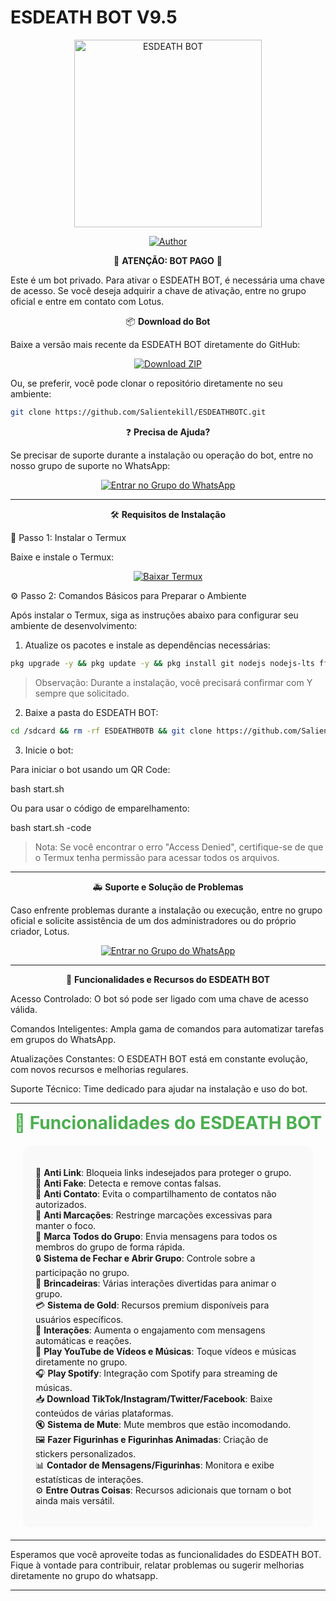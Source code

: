 # ESDEATH BOT V9.5

<div align="center">
<img src="https://i.ibb.co/NY8VFNT/20241210-021314.jpg" alt="ESDEATH BOT" width="300" />
</div><p align="center">
  <a href="https://github.com/Salientekill/ESDEATHBOTB.git"><img title="Author" src="https://img.shields.io/badge/Author-LotusDev-red.svg?style=for-the-badge&logo=github" /></a>
  
  
<div align="center">
  🚨 <b>ATENÇÃO: BOT PAGO</b> 🚨
</div>

Este é um bot privado. Para ativar o ESDEATH BOT, é necessária uma chave de acesso. Se você deseja adquirir a chave de ativação, entre no grupo oficial e entre em contato com Lotus.


<div align="center">
📦 <b>Download do Bot</b>
</div>

Baixe a versão mais recente da ESDEATH BOT diretamente do GitHub:

<div align="center">
  <a href="https://github.com/Salientekill/ESDEATHBOTC/archive/refs/heads/main.zip">
    <img src="https://img.shields.io/badge/Download-ZIP-brightgreen" alt="Download ZIP"/>
  </a>
</div>



Ou, se preferir, você pode clonar o repositório diretamente no seu ambiente:

```bash
git clone https://github.com/Salientekill/ESDEATHBOTC.git
```

<div align="center">
❓ <b>Precisa de Ajuda?</b>
</div>

Se precisar de suporte durante a instalação ou operação do bot, entre no nosso grupo de suporte no WhatsApp:

<div align="center">
<a href="https://chat.whatsapp.com/GTXYQ9ipObnKfHU1jMPLII">
<img src="https://img.shields.io/badge/Entrar%20no%20Grupo%20do%20WhatsApp-25D366?style=for-the-badge&logo=whatsapp" alt="Entrar no Grupo do WhatsApp "/>
</a>
</div>



---

<div align="center">
🛠️ <b>Requisitos de Instalação</b>
</div>


🔧 Passo 1: Instalar o Termux

Baixe e instale o Termux:

<div align="center">
  <a href="https://play.google.com/store/apps/details?id=com.termux">
    <img src="https://img.shields.io/badge/Download%20Termux-3DDC84?style=for-the-badge&logo=googleplay" alt="Baixar Termux"/>
  </a>
</div>



⚙️ Passo 2: Comandos Básicos para Preparar o Ambiente

Após instalar o Termux, siga as instruções abaixo para configurar seu ambiente de desenvolvimento:

1. Atualize os pacotes e instale as dependências necessárias:

```bash
pkg upgrade -y && pkg update -y && pkg install git nodejs nodejs-lts ffmpeg tesseract python -y
```

> Observação: Durante a instalação, você precisará confirmar com Y sempre que solicitado.




2. Baixe a pasta do ESDEATH BOT:

```bash
cd /sdcard && rm -rf ESDEATHBOTB && git clone https://github.com/Salientekill/ESDEATHBOTC.git && cd ESDEATHBOTC
```


3. Inicie o bot:

Para iniciar o bot usando um QR Code:

bash start.sh

Ou para usar o código de emparelhamento:

bash start.sh -code




> Nota: Se você encontrar o erro "Access Denied", certifique-se de que o Termux tenha permissão para acessar todos os arquivos.




---


<div align="center">
🚑 <b>Suporte e Solução de Problemas</b>
</div>

Caso enfrente problemas durante a instalação ou execução, entre no grupo oficial e solicite assistência de um dos administradores ou do próprio criador, Lotus.

<div align="center">
<a href="https://chat.whatsapp.com/GTXYQ9ipObnKfHU1jMPLII">
<img src="https://img.shields.io/badge/Entrar%20no%20Grupo%20do%20WhatsApp-25D366?style=for-the-badge&logo=whatsapp" alt="Entrar no Grupo do WhatsApp "/>
</a>
</div>

---


<div align="center">
🤖 <b>Funcionalidades e Recursos do ESDEATH BOT</b>
</div>

Acesso Controlado: O bot só pode ser ligado com uma chave de acesso válida.

Comandos Inteligentes: Ampla gama de comandos para automatizar tarefas em grupos do WhatsApp.

Atualizações Constantes: O ESDEATH BOT está em constante evolução, com novos recursos e melhorias regulares.

Suporte Técnico: Time dedicado para ajudar na instalação e uso do bot.

---


<div align="center">
  <span style="color: #4CAF50; font-size: 28px; font-weight: bold;">🌟 <b>Funcionalidades do ESDEATH BOT</b></span>
</div>





<div style="background-color: #f9f9f9; border-radius: 10px; padding: 20px; margin: 20px;">
  <ul style="list-style-type: none; padding: 0;">
    <li>🔗 <b>Anti Link</b>: Bloqueia links indesejados para proteger o grupo.</li>
    <li>🚫 <b>Anti Fake</b>: Detecta e remove contas falsas.</li>
    <li>👤 <b>Anti Contato</b>: Evita o compartilhamento de contatos não autorizados.</li>
    <li>📛 <b>Anti Marcações</b>: Restringe marcações excessivas para manter o foco.</li>
    <li>📌 <b>Marca Todos do Grupo</b>: Envia mensagens para todos os membros do grupo de forma rápida.</li>
    <li>🔒 <b>Sistema de Fechar e Abrir Grupo</b>: Controle sobre a participação no grupo.</li>
    <li>🎉 <b>Brincadeiras</b>: Várias interações divertidas para animar o grupo.</li>
    <li>💳 <b>Sistema de Gold</b>: Recursos premium disponíveis para usuários específicos.</li>
    <li>🔄 <b>Interações</b>: Aumenta o engajamento com mensagens automáticas e reações.</li>
    <li>🎵 <b>Play YouTube de Vídeos e Músicas</b>: Toque vídeos e músicas diretamente no grupo.</li>
    <li>🎧 <b>Play Spotify</b>: Integração com Spotify para streaming de músicas.</li>
    <li>📥 <b>Download TikTok/Instagram/Twitter/Facebook</b>: Baixe conteúdos de várias plataformas.</li>
    <li>🔇 <b>Sistema de Mute</b>: Mute membros que estão incomodando.</li>
    <li>🖼️ <b>Fazer Figurinhas e Figurinhas Animadas</b>: Criação de stickers personalizados.</li>
    <li>📊 <b>Contador de Mensagens/Figurinhas</b>: Monitora e exibe estatísticas de interações.</li>
    <li>⚙️ <b>Entre Outras Coisas</b>: Recursos adicionais que tornam o bot ainda mais versátil.</li>
  </ul>
</div>


---

Esperamos que você aproveite todas as funcionalidades do ESDEATH BOT. Fique à vontade para contribuir, relatar problemas ou sugerir melhorias diretamente no grupo do whatsapp.


---
